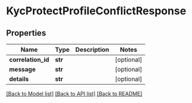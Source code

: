 # KycProtectProfileConflictResponse

## Properties
Name | Type | Description | Notes
------------ | ------------- | ------------- | -------------
**correlation_id** | **str** |  | [optional] 
**message** | **str** |  | [optional] 
**details** | **str** |  | [optional] 

[[Back to Model list]](../README.md#documentation-for-models) [[Back to API list]](../README.md#documentation-for-api-endpoints) [[Back to README]](../README.md)

